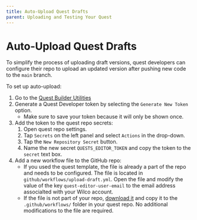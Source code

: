 ```yaml
---
title: Auto-Upload Quest Drafts
parent: Uploading and Testing Your Quest
---
```


# Auto-Upload Quest Drafts

To simplify the process of uploading draft versions, quest developers can configure their repo to upload an updated version after pushing new code to the `main` branch.

To set up auto-upload:
1. Go to the [Quest Builder Utilities](https://app.wilco.gg/quest-builder-utils)
2. Generate a Quest Developer token by selecting the `Generate New Token` option. 
    - Make sure to save your token because it will only be shown once. 
3. Add the token to the quest repo secrets:
    1. Open quest repo settings.
    2. Tap `Secrets` on the left panel and select `Actions` in the drop-down.
    3. Tap the `New Repository Secret` button.
    4. Name the new secret `QUESTS_EDITOR_TOKEN` and copy the token to the `secret` text box. 
4. Add a new workflow file to the GitHub repo:
    - If you used the quest template, the file is already a part of the repo and needs to be configured. The file is located in `github/workflows/upload-draft.yml`. Open the file and modify the value of the key `quest-editor-user-email` to the email address associalted with your Wilco account.
    - If the file is not part of your repo, [download it](https://app.wilco.gg/quest-builder-utils) and copy it to the `.github/workflows/` folder in your quest repo. No additional modifications to the file are required.
